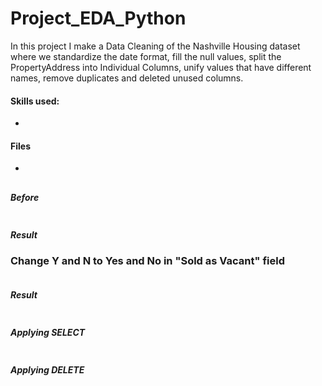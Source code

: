 # Project_EDA_Python

In this project I make a Data Cleaning of the Nashville Housing dataset where we standardize the date format, fill the null values, split the PropertyAddress into Individual Columns, unify values that have different names, remove duplicates and deleted unused columns.



#### Skills used: 
- 


#### Files
- 




## 


### 

##### Before
![]()

##### Result




### Change Y and N to Yes and No in "Sold as Vacant" field
![]()

##### Result
![]()





##### Applying SELECT
![]()
##### Applying DELETE
![]()

